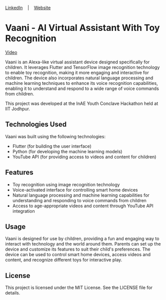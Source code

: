 
[LinkedIn](https://www.linkedin.com/in/shekhawat-adi/)&nbsp;&nbsp;&nbsp;&nbsp;|&nbsp;&nbsp;&nbsp;&nbsp;[Website](https://_/)


# Vaani - AI Virtual Assistant With Toy Recognition
[Video](https://youtu.be/qrlN-ZdBfM4) 

Vaani is an Alexa-like virtual assistant device designed specifically for children. It leverages Flutter and TensorFlow image recognition technology to enable toy recognition, making it more engaging and interactive for children. The device also incorporates natural language processing and machine learning techniques to enhance its voice recognition capabilities, enabling it to understand and respond to a wide range of voice commands from children.

This project was developed at the InAE Youth Conclave Hackathon held at IIT Jodhpur.

## Technologies Used

Vaani was built using the following technologies:

- Flutter (for building the user interface)
- Python (for developing the machine learning models)
- YouTube API (for providing access to videos and content for children)

## Features

- Toy recognition using image recognition technology
- Voice-activated interface for controlling smart home devices
- Natural language processing and machine learning capabilities for understanding and responding to voice commands from children
- Access to age-appropriate videos and content through YouTube API integration

## Usage

Vaani is designed for use by children, providing a fun and engaging way to interact with technology and the world around them. Parents can set up the device and customize its features to suit their child's preferences. The device can be used to control smart home devices, access videos and content, and recognize different toys for interactive play.

## License

This project is licensed under the MIT License. See the LICENSE file for details.

